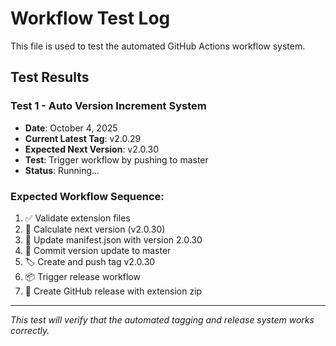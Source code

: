 # Workflow Test Log

This file is used to test the automated GitHub Actions workflow system.

## Test Results

### Test 1 - Auto Version Increment System

-   **Date**: October 4, 2025
-   **Current Latest Tag**: v2.0.29
-   **Expected Next Version**: v2.0.30
-   **Test**: Trigger workflow by pushing to master
-   **Status**: Running...

### Expected Workflow Sequence:

1. ✅ Validate extension files
2. 📝 Calculate next version (v2.0.30)
3. 📄 Update manifest.json with version 2.0.30
4. 📝 Commit version update to master
5. 🏷️ Create and push tag v2.0.30
6. 📦 Trigger release workflow
7. 🚀 Create GitHub release with extension zip

---

_This test will verify that the automated tagging and release system works correctly._
